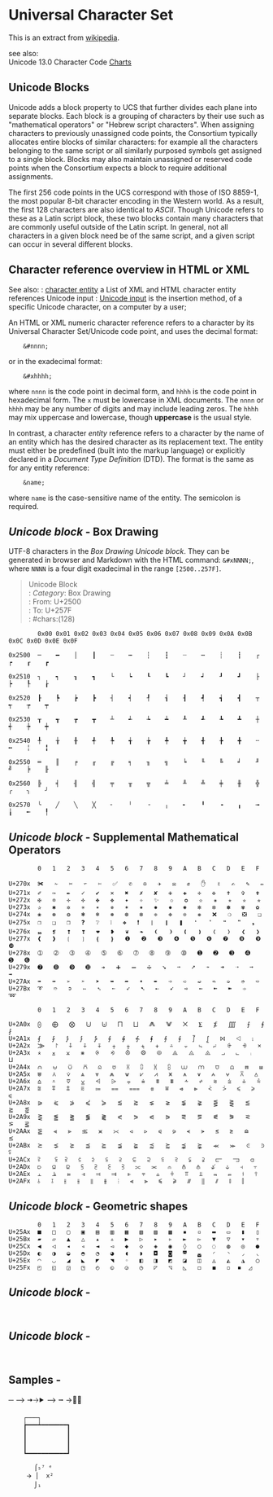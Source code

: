 Universal Character Set 
=======================
This is an extract from [wikipedia](https://en.wikipedia.org/wiki/Universal_Character_Set_characters).

see also:   
Unicode 13.0 Character Code [Charts]( https://unicode.org/charts/ )



## Unicode Blocks

Unicode adds a block property to UCS that further divides each plane into separate blocks. Each block is a grouping of characters by their use such as "mathematical operators" or "Hebrew script characters". When assigning characters to previously unassigned code points, the Consortium typically allocates entire blocks of similar characters: for example all the characters belonging to the same script or all similarly purposed symbols get assigned to a single block. Blocks may also maintain unassigned or reserved code points when the Consortium expects a block to require additional assignments.

The first 256 code points in the UCS correspond with those of ISO 8859-1, the most popular 8-bit character encoding in the Western world. As a result, the first 128 characters are also identical to *ASCII*. Though Unicode refers to these as a Latin script block, these two blocks contain many characters that are commonly useful outside of the Latin script. In general, not all characters in a given block need be of the same script, and a given script can occur in several different blocks. 

## Character reference overview in HTML or XML 

See also: 
: [character entity]( https://en.wikipedia.org/wiki/List_of_XML_and_HTML_character_entity_references ) a List of XML and HTML character entity references Unicode input
: [Unicode input]( https://en.wikipedia.org/wiki/Unicode_input ) 
is the insertion method, of a specific Unicode character, on a computer by a user;

An HTML or XML numeric character reference refers to a character by its Universal Character Set/Unicode code point, and uses the decimal format:

    	&#nnnn;

or in the exadecimal format:

    	&#xhhhh;

where `nnnn` is the code point in decimal form, and `hhhh` is the code point in hexadecimal form. The `x` must be lowercase in XML documents. The `nnnn` or `hhhh` may be any number of digits and may include leading zeros. The `hhhh` may mix uppercase and lowercase, though **uppercase** is the usual style.

In contrast, a character *entity* reference refers to a character by the name of an entity which has the desired character as its replacement text. 
The entity must either be predefined (built into the markup language) or explicitly declared in a *Document Type Definition* (DTD). 
The format is the same as for any entity reference:

    	&name;

where `name` is the case-sensitive name of the entity. The semicolon is required. 



## *Unicode block* - Box Drawing

UTF-8 characters in the *Box Drawing Unicode block*.
They can be generated in browser and Markdown with the HTML command: `&#xNNNN;`, where `NNNN` is a four digit exadecimal in the range `[2500..257F]`.

>Unicode Block  
>: *Category*:	Box Drawing  
>: From: 	U+2500  
>: To: 		U+257F  
>: \#chars:(128)  

```
        0x00 0x01 0x02 0x03 0x04 0x05 0x06 0x07	0x08 0x09 0x0A 0x0B 0x0C 0x0D 0x0E 0x0F
				  
0x2500  ─    ━    │    ┃    ┄    ┅    ┆    ┇    ┈    ┉    ┊    ┋    ┌    ┍    ┎    ┏

0x2510 	┐    ┑    ┒    ┓    └    ┕    ┖    ┗    ┘    ┙    ┚    ┛    ├    ┝    ┞    ┟

0x2520 	┠    ┡    ┢    ┣    ┤    ┥    ┦    ┧    ┨    ┩    ┪    ┫    ┬    ┭    ┮    ┯

0x2530 	┰    ┱    ┲    ┳    ┴    ┵    ┶    ┷    ┸    ┹    ┺    ┻    ┼    ┽    ┾    ┿

0x2540 	╀    ╁    ╂    ╃    ╄    ╅    ╆    ╇    ╈    ╉    ╊    ╋    ╌    ╍    ╎    ╏

0x2550 	═    ║    ╒    ╓    ╔    ╕    ╖    ╗    ╘    ╙    ╚    ╛    ╜    ╝    ╞    ╟

0x2560 	╠    ╡    ╢    ╣    ╤    ╥    ╦    ╧    ╨    ╩    ╪    ╫    ╬    ╭    ╮    ╯

0x2570 	╰    ╱    ╲    ╳    ╴    ╵    ╶    ╷    ╸    ╹    ╺    ╻    ╼    ╽    ╾    ╿

```

## *Unicode block* - Supplemental Mathematical Operators

```
        0	1	2	3	4	5	6	7	8	9	A	B	C	D	E	F
		
U+270x  ✀ 	✁ 	✂ 	✃ 	✄ 	✅ 	✆ 	✇ 	✈ 	✉ 	✊ 	✋ 	✌ 	✍ 	✎ 	✏
U+271x 	✐ 	✑ 	✒ 	✓ 	✔ 	✕ 	✖ 	✗ 	✘ 	✙ 	✚ 	✛ 	✜ 	✝ 	✞ 	✟
U+272x 	✠ 	✡ 	✢ 	✣ 	✤ 	✥ 	✦ 	✧ 	✨ 	✩ 	✪ 	✫ 	✬ 	✭ 	✮ 	✯
U+273x 	✰ 	✱ 	✲ 	✳ 	✴ 	✵ 	✶ 	✷ 	✸ 	✹ 	✺ 	✻ 	✼ 	✽ 	✾ 	✿
U+274x 	❀ 	❁ 	❂ 	❃ 	❄ 	❅ 	❆ 	❇ 	❈ 	❉ 	❊ 	❋ 	❌ 	❍ 	❎ 	❏
U+275x 	❐ 	❑ 	❒ 	❓ 	❔ 	❕ 	❖ 	❗ 	❘ 	❙ 	❚ 	❛ 	❜ 	❝ 	❞ 	❟
U+276x 	❠ 	❡ 	❢ 	❣ 	❤ 	❥ 	❦ 	❧ 	❨ 	❩ 	❪ 	❫ 	❬ 	❭ 	❮ 	❯
U+277x 	❰ 	❱ 	❲ 	❳ 	❴ 	❵ 	❶ 	❷ 	❸ 	❹ 	❺ 	❻ 	❼ 	❽ 	❾ 	❿
U+278x 	➀ 	➁ 	➂ 	➃ 	➄ 	➅ 	➆ 	➇ 	➈ 	➉ 	➊ 	➋ 	➌ 	➍ 	➎ 	➏
U+279x 	➐ 	➑ 	➒ 	➓ 	➔ 	➕ 	➖ 	➗ 	➘ 	➙ 	➚ 	➛ 	➜ 	➝ 	➞ 	➟
U+27Ax 	➠ 	➡ 	➢ 	➣ 	➤ 	➥ 	➦ 	➧ 	➨ 	➩ 	➪ 	➫ 	➬ 	➭ 	➮ 	➯
U+27Bx 	➰ 	➱ 	➲ 	➳ 	➴ 	➵ 	➶ 	➷ 	➸ 	➹ 	➺ 	➻ 	➼ 	➽ 	➾ 	➿
```

        
```   
        0	1	2	3	4	5	6	7	8	9	A	B	C	D	E	F
		
U+2A0x  ⨀	⨁	⨂ 	⨃ 	⨄ 	⨅ 	⨆ 	⨇ 	⨈ 	⨉ 	⨊ 	⨋ 	⨌ 	⨍ 	⨎ 	⨏
U+2A1x  ⨐	⨑	⨒	⨓	⨔	⨕	⨖	⨗	⨘	⨙	⨚	⨛	⨜	⨝	⨞	⨟
U+2A2x  ⨠	⨡	⨢	⨣	⨤	⨥	⨦	⨧	⨨	⨩	⨪	⨫	⨬	⨭	⨮	⨯
U+2A3x  ⨰	⨱	⨲	⨳	⨴	⨵	⨶	⨷	⨸	⨹	⨺	⨻	⨼	⨽	⨾	⨿
U+2A4x  ⩀	⩁	⩂	⩃	⩄	⩅	⩆	⩇	⩈	⩉	⩊	⩋	⩌	⩍	⩎	⩏
U+2A5x  ⩐	⩑	⩒	⩓	⩔	⩕	⩖	⩗	⩘	⩙	⩚	⩛	⩜	⩝	⩞	⩟
U+2A6x  ⩠	⩡	⩢	⩣	⩤	⩥	⩦	⩧	⩨	⩩	⩪	⩫	⩬	⩭	⩮	⩯
U+2A7x  ⩰	⩱	⩲	⩳	⩴	⩵	⩶	⩷	⩸	⩹	⩺	⩻	⩼	⩽	⩾	⩿
U+2A8x  ⪀	⪁	⪂	⪃	⪄	⪅	⪆	⪇	⪈	⪉	⪊	⪋	⪌	⪍	⪎	⪏
U+2A9x  ⪐	⪑	⪒	⪓	⪔	⪕	⪖	⪗	⪘	⪙	⪚	⪛	⪜	⪝	⪞	⪟
U+2AAx  ⪠	⪡	⪢	⪣	⪤	⪥	⪦	⪧	⪨	⪩	⪪	⪫	⪬	⪭	⪮	⪯
U+2ABx  ⪰	⪱	⪲	⪳	⪴	⪵	⪶	⪷	⪸	⪹	⪺	⪻	⪼	⪽	⪾	⪿
U+2ACx  ⫀	 ⫁	⫂	⫃	⫄	⫅	⫆	⫇	⫈	⫉	⫊	⫋	⫌	⫍	⫎	⫏
U+2ADx  ⫐	⫑	⫒	⫓	⫔	⫕	⫖	⫗	⫘	⫙	⫚	⫛	⫝̸	⫝	⫞	⫟
U+2AEx  ⫠ 	⫡ 	⫢ 	⫣ 	⫤	⫥	⫦	⫧	⫨	⫩	⫪	⫫	⫬	⫭	⫮	⫯
U+2AFx  ⫰ 	⫱ 	⫲ 	⫳ 	⫴	⫵	⫶	⫷	⫸	⫹	⫺	⫻	⫼	⫽	⫾	⫿ 

```

## *Unicode block* - Geometric shapes

```
        0	1	2	3	4	5	6	7	8	9	A	B	C	D	E	F
U+25Ax 	■ 	□ 	▢ 	▣ 	▤ 	▥ 	▦ 	▧ 	▨ 	▩ 	▪ 	▫ 	▬ 	▭ 	▮ 	▯
U+25Bx 	▰ 	▱ 	▲ 	△ 	▴ 	▵ 	▶ 	▷ 	▸ 	▹ 	► 	▻ 	▼ 	▽ 	▾ 	▿
U+25Cx 	◀ 	◁ 	◂ 	◃ 	◄ 	◅ 	◆ 	◇ 	◈ 	◉ 	◊ 	○ 	◌ 	◍ 	◎ 	●
U+25Dx 	◐ 	◑ 	◒ 	◓ 	◔ 	◕ 	◖ 	◗ 	◘ 	◙ 	◚ 	◛ 	◜ 	◝ 	◞ 	◟
U+25Ex 	◠ 	◡ 	◢ 	◣ 	◤ 	◥ 	◦ 	◧ 	◨ 	◩ 	◪ 	◫ 	◬ 	◭ 	◮ 	◯
U+25Fx 	◰ 	◱ 	◲ 	◳ 	◴ 	◵ 	◶ 	◷ 	◸ 	◹ 	◺ 	◻ 	◼ 	◽  ◾  ◿

```

## *Unicode block* - 

```


```

## *Unicode block* - 

```


```
## Samples - 

─ ⟶  🠆🡢⯈ ⟶ ⭢ →◌⃔ 

```
	┌───┐
	┢━━━┷━━━━━━━┓
	┃           ┃
	┃           ┃
	┃           ┃
	┗━━━━━━━━━━━┛
```

 ```	
        ⌠₅⁷ ᵉ
      🡪 ⎪  x²
        ⌡₁ 
```



